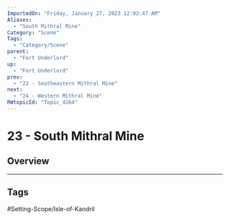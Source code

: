 ```yaml
---
ImportedOn: "Friday, January 27, 2023 12:02:47 AM"
Aliases:
  - "South Mithral Mine"
Category: "Scene"
Tags:
  - "Category/Scene"
parent:
  - "Fort Underlord"
up:
  - "Fort Underlord"
prev:
  - "22 - Southeastern Mithral Mine"
next:
  - "24 - Western Mithral Mine"
RWtopicId: "Topic_4264"
---
```

# 23 - South Mithral Mine
## Overview

---
## Tags
#Setting-Scope/Isle-of-Kandril

